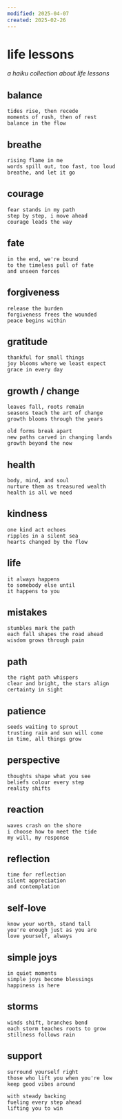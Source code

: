 ```yaml
---
modified: 2025-04-07
created: 2025-02-26
---
```


# life lessons

_a haiku collection about life lessons_

## balance

```
tides rise, then recede
moments of rush, then of rest
balance in the flow
```

## breathe

```
rising flame in me
words spill out, too fast, too loud
breathe, and let it go
```

## courage

```
fear stands in my path
step by step, i move ahead
courage leads the way
```

## fate

```
in the end, we're bound
to the timeless pull of fate
and unseen forces
```

## forgiveness

```
release the burden
forgiveness frees the wounded
peace begins within
```

## gratitude

```
thankful for small things
joy blooms where we least expect
grace in every day
```

## growth / change

```
leaves fall, roots remain
seasons teach the art of change
growth blooms through the years

old forms break apart
new paths carved in changing lands
growth beyond the now
```

## health

```
body, mind, and soul
nurture them as treasured wealth
health is all we need
```

## kindness

```
one kind act echoes
ripples in a silent sea
hearts changed by the flow
```

## life

```
it always happens
to somebody else until
it happens to you
```

## mistakes

```
stumbles mark the path
each fall shapes the road ahead
wisdom grows through pain
```

## path

```
the right path whispers
clear and bright, the stars align
certainty in sight
```

## patience

```
seeds waiting to sprout
trusting rain and sun will come
in time, all things grow
```

## perspective

```
thoughts shape what you see
beliefs colour every step
reality shifts
```

## reaction

```
waves crash on the shore
i choose how to meet the tide
my will, my response
```

## reflection

```
time for reflection
silent appreciation
and contemplation
```

## self-love

```
know your worth, stand tall
you're enough just as you are
love yourself, always
```

## simple joys

```
in quiet moments
simple joys become blessings
happiness is here
```

## storms

```
winds shift, branches bend
each storm teaches roots to grow
stillness follows rain
```

## support

```
surround yourself right
those who lift you when you're low
keep good vibes around

with steady backing
fueling every step ahead
lifting you to win
```
